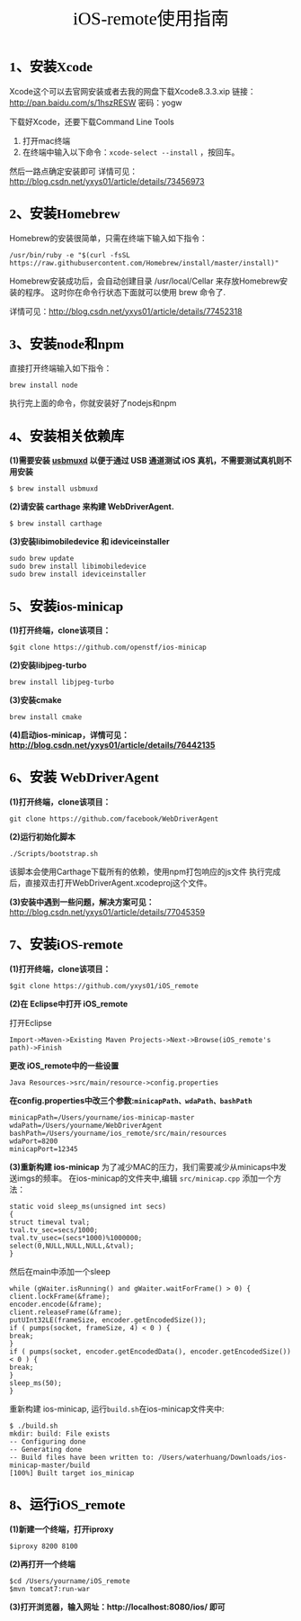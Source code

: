<center><font color=#000000 size=6 face="黑体">iOS-remote使用指南</font>
</center></br>

## <font color=#000000 size=5 face="黑体">1、安装Xcode</font>
Xcode这个可以去官网安装或者去我的网盘下载Xcode8.3.3.xip
链接：http://pan.baidu.com/s/1hszRESW 密码：yogw

下载好Xcode，还要下载Command Line Tools

 1. 打开mac终端
 2. 在终端中输入以下命令：`xcode-select --install`  ，按回车。

然后一路点确定安装即可
详情可见：http://blog.csdn.net/yxys01/article/details/73456973


## <font color=#000000 size=5 face="黑体">2、安装Homebrew</font>
Homebrew的安装很简单，只需在终端下输入如下指令：

```
/usr/bin/ruby -e "$(curl -fsSL https://raw.githubusercontent.com/Homebrew/install/master/install)"
```
Homebrew安装成功后，会自动创建目录 /usr/local/Cellar 来存放Homebrew安装的程序。 这时你在命令行状态下面就可以使用 brew 命令了.

详情可见：http://blog.csdn.net/yxys01/article/details/77452318

## <font color=#000000 size=5 face="黑体">3、安装node和npm
</font>
直接打开终端输入如下指令：

```
brew install node
```
执行完上面的命令，你就安装好了nodejs和npm 

## <font color=#000000 size=5 face="黑体">4、安装相关依赖库</font>
**(1)需要安装 [usbmuxd](https://github.com/libimobiledevice/usbmuxd) 以便于通过 USB 通道测试 iOS 真机，不需要测试真机则不用安装**
```
$ brew install usbmuxd
```

**(2)请安装 carthage 来构建 WebDriverAgent.**
```
$ brew install carthage
```
**(3)安装libimobiledevice 和 ideviceinstaller**

```
sudo brew update
sudo brew install libimobiledevice
sudo brew install ideviceinstaller
```

## <font color=#000000 size=5 face="黑体">5、安装ios-minicap</font>

**(1)打开终端，clone该项目：**

```
$git clone https://github.com/openstf/ios-minicap 
```
**(2)安装libjpeg-turbo**

```
brew install libjpeg-turbo 
```
**(3)安装cmake**

```
brew install cmake
```
**(4)启动ios-minicap，详情可见：http://blog.csdn.net/yxys01/article/details/76442135**

## <font color=#000000 size=5 face="黑体">6、安装 WebDriverAgent</font>

**(1)打开终端，clone该项目：**

```
git clone https://github.com/facebook/WebDriverAgent
```
**(2)运行初始化脚本**
```
./Scripts/bootstrap.sh
```
该脚本会使用Carthage下载所有的依赖，使用npm打包响应的js文件
执行完成后，直接双击打开WebDriverAgent.xcodeproj这个文件。

**(3)安装中遇到一些问题，解决方案可见：**
http://blog.csdn.net/yxys01/article/details/77045359


## <font color=#000000 size=5 face="黑体">7、安装iOS-remote</font>

**(1)打开终端，clone该项目：**

```
$git clone https://github.com/yxys01/iOS_remote
```
**(2)在 Eclipse中打开 iOS_remote**

打开Eclipse 
```
Import->Maven->Existing Maven Projects->Next->Browse(iOS_remote's path)->Finish
```

**更改 iOS_remote中的一些设置**

```
Java Resources->src/main/resource->config.properties
```

**在config.properties中改三个参数:`minicapPath、wdaPath、bashPath`**
```
minicapPath=/Users/yourname/ios-minicap-master
wdaPath=/Users/yourname/WebDriverAgent
bashPath=/Users/yourname/ios_remote/src/main/resources
wdaPort=8200
minicapPort=12345
```
**(3)重新构建 ios-minicap**
为了减少MAC的压力，我们需要减少从minicaps中发送imgs的频率。
在ios-minicap的文件夹中,编辑 `src/minicap.cpp`
添加一个方法：
```
static void sleep_ms(unsigned int secs)
{
struct timeval tval;
tval.tv_sec=secs/1000;
tval.tv_usec=(secs*1000)%1000000;
select(0,NULL,NULL,NULL,&tval);
}
```
然后在main中添加一个sleep

```
while (gWaiter.isRunning() and gWaiter.waitForFrame() > 0) {
client.lockFrame(&frame);
encoder.encode(&frame);
client.releaseFrame(&frame);
putUInt32LE(frameSize, encoder.getEncodedSize());
if ( pumps(socket, frameSize, 4) < 0 ) {
break;
}
if ( pumps(socket, encoder.getEncodedData(), encoder.getEncodedSize()) < 0 ) {
break;
}
sleep_ms(50);
}
```

重新构建 ios-minicap, 运行`build.sh`在ios-minicap文件夹中:
```
$ ./build.sh 
mkdir: build: File exists
-- Configuring done
-- Generating done
-- Build files have been written to: /Users/waterhuang/Downloads/ios-minicap-master/build
[100%] Built target ios_minicap
```

## <font color=#000000 size=5 face="黑体">8、运行iOS_remote</font>

**(1)新建一个终端，打开iproxy** 

```
$iproxy 8200 8100
```
**(2)再打开一个终端**

```
$cd /Users/yourname/iOS_remote
$mvn tomcat7:run-war
```
**(3)打开浏览器，输入网址：http://localhost:8080/ios/ 即可**



